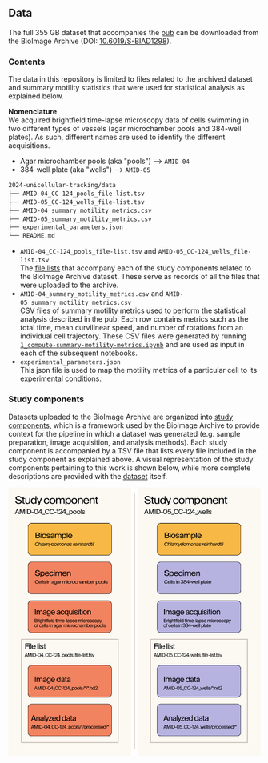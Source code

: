 ## Data

The full 355 GB dataset that accompanies the [pub](https://doi.org/10.57844/.arcadia-2d61-fb05) can be downloaded from the BioImage Archive (DOI: [10.6019/S-BIAD1298](https://doi.org/10.6019/S-BIAD1298)).

### Contents

The data in this repository is limited to files related to the archived dataset and summary motility statistics that were used for statistical analysis as explained below.

**Nomenclature**  
We acquired brightfield time-lapse microscopy data of cells swimming in two different types of vessels (agar microchamber pools and 384-well plates). As such, different names are used to identify the different acquisitions.
* Agar microchamber pools (aka "pools") --> `AMID-04`
* 384-well plate (aka "wells") --> `AMID-05`

```bash
2024-unicellular-tracking/data
├── AMID-04_CC-124_pools_file-list.tsv
├── AMID-05_CC-124_wells_file-list.tsv
├── AMID-04_summary_motility_metrics.csv
├── AMID-05_summary_motility_metrics.csv
├── experimental_parameters.json
└── README.md
```

* `AMID-04_CC-124_pools_file-list.tsv` and `AMID-05_CC-124_wells_file-list.tsv`  
  The [file lists](https://www.ebi.ac.uk/bioimage-archive/help-file-list/) that accompany each of the study components related to the BioImage Archive dataset. These serve as records of all the files that were uploaded to the archive.
* `AMID-04_summary_motility_metrics.csv` and `AMID-05_summary_motility_metrics.csv`  
  CSV files of summary motility metrics used to perform the statistical analysis described in the pub. Each row contains metrics such as the total time, mean curvilinear speed, and number of rotations from an individual cell trajectory. These CSV files were generated by running [`1_compute-summary-motility-metrics.ipynb`](../notebooks/1_compute-summary-motility-metrics.ipynb) and are used as input in each of the subsequent notebooks.
* `experimental_parameters.json`  
  This json file is used to map the motility metrics of a particular cell to its experimental conditions.


### Study components
Datasets uploaded to the BioImage Archive are organized into [study components](https://www.ebi.ac.uk/bioimage-archive/rembi-help-examples/), which is a framework used by the BioImage Archive to provide context for the pipeline in which a dataset was generated (e.g. sample preparation, image acquisition, and analysis methods). Each study component is accompanied by a TSV file that lists every file included in the study component as explained above. A visual representation of the study components pertaining to this work is shown below, while more complete descriptions are provided with the [dataset](https://doi.org/10.6019/S-BIAD1298) itself.

<img src="../resources/BioImage_Archive_study_components.png" width="640">
